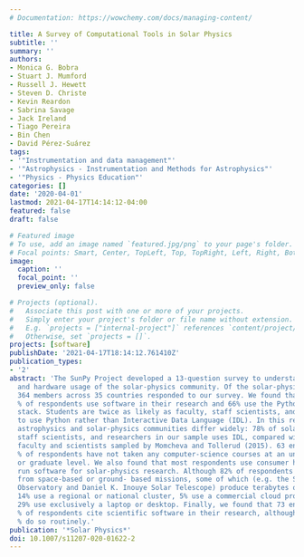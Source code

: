 ```yaml
---
# Documentation: https://wowchemy.com/docs/managing-content/

title: A Survey of Computational Tools in Solar Physics
subtitle: ''
summary: ''
authors:
- Monica G. Bobra
- Stuart J. Mumford
- Russell J. Hewett
- Steven D. Christe
- Kevin Reardon
- Sabrina Savage
- Jack Ireland
- Tiago Pereira
- Bin Chen
- David Pérez-Suárez
tags:
- '"Instrumentation and data management"'
- '"Astrophysics - Instrumentation and Methods for Astrophysics"'
- '"Physics - Physics Education"'
categories: []
date: '2020-04-01'
lastmod: 2021-04-17T14:14:12-04:00
featured: false
draft: false

# Featured image
# To use, add an image named `featured.jpg/png` to your page's folder.
# Focal points: Smart, Center, TopLeft, Top, TopRight, Left, Right, BottomLeft, Bottom, BottomRight.
image:
  caption: ''
  focal_point: ''
  preview_only: false

# Projects (optional).
#   Associate this post with one or more of your projects.
#   Simply enter your project's folder or file name without extension.
#   E.g. `projects = ["internal-project"]` references `content/project/deep-learning/index.md`.
#   Otherwise, set `projects = []`.
projects: [software]
publishDate: '2021-04-17T18:14:12.761410Z'
publication_types:
- '2'
abstract: 'The SunPy Project developed a 13-question survey to understand the software
  and hardware usage of the solar-physics community. Of the solar-physics community,
  364 members across 35 countries responded to our survey. We found that 99 ensuremath±0.5
  % of respondents use software in their research and 66% use the Python scientific-software
  stack. Students are twice as likely as faculty, staff scientists, and researchers
  to use Python rather than Interactive Data Language (IDL). In this respect, the
  astrophysics and solar-physics communities differ widely: 78% of solar-physics faculty,
  staff scientists, and researchers in our sample uses IDL, compared with 44% of astrophysics
  faculty and scientists sampled by Momcheva and Tollerud (2015). 63 ensuremath±4
  % of respondents have not taken any computer-science courses at an undergraduate
  or graduate level. We also found that most respondents use consumer hardware to
  run software for solar-physics research. Although 82% of respondents work with data
  from space-based or ground- based missions, some of which (e.g. the Solar Dynamics
  Observatory and Daniel K. Inouye Solar Telescope) produce terabytes of data a day,
  14% use a regional or national cluster, 5% use a commercial cloud provider, and
  29% use exclusively a laptop or desktop. Finally, we found that 73 ensuremath±4
  % of respondents cite scientific software in their research, although only 42 ensuremath±3
  % do so routinely.'
publication: '*Solar Physics*'
doi: 10.1007/s11207-020-01622-2
---
```

